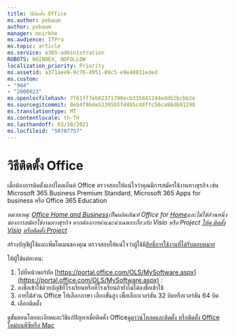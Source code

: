 ```yaml
---
title: วิธีติดตั้ง Office
ms.author: pebaum
author: pebaum
manager: mnirkhe
ms.audience: ITPro
ms.topic: article
ms.service: o365-administration
ROBOTS: NOINDEX, NOFOLLOW
localization_priority: Priority
ms.assetid: a371aee9-9c76-4951-89c5-e9e48811eded
ms.custom:
- "904"
- "2000023"
ms.openlocfilehash: 7f61ff7eb02371790ecb335841244eddb2bcbb2e
ms.sourcegitcommit: 0eb4f9bde53395b5fd4b5cd4ffc56ca96db91298
ms.translationtype: MT
ms.contentlocale: th-TH
ms.lasthandoff: 03/10/2021
ms.locfileid: "50707757"
---
```

# <a name="how-to-install-office"></a>วิธีติดตั้ง Office

เมื่อต้องการติดตั้งแอปไคลเอ็นต์ Office ตรวจสอบให้แน่ใจว่าคุณมีการสมัครใช้งานทางธุรกิจ เช่น Microsoft 365 Business Premium Standard, Microsoft 365 Apps for business หรือ Office 365 Education
  
*หมายเหตุ: [Office Home and Business](https://support.microsoft.com/office/office-for-home-and-office-for-business-plans-28cbc8cf-1332-4f04-9123-9b660abb629e)เป็นผลิตภัณฑ์ Office for [Home](https://support.office.com/article/28cbc8cf-1332-4f04-9123-9b660abb629e?wt.mc_id=Alchemy_ClientDIA)และไม่ใช่ส่วนหนึ่งของการสมัครใช้งานทางธุรกิจ หากต้องการคําแนะนําเฉพาะเกี่ยวกับ Visio หรือ Project [ให้ดู ติดตั้ง Visio](https://support.office.com/article/f98f21e3-aa02-4827-9167-ddab5b025710) [หรือติดตั้ง Project](https://support.office.com/article/7059249b-d9fe-4d61-ab96-5c5bf435f281)*

สร้างบัญชีผู้ใช้และเพิ่มโดเมนของคุณ ตรวจสอบให้แน่ใจว่าผู้ใช้มี[สิทธิ์การใช้งานที่ได้รับมอบหมาย](https://docs.microsoft.com/microsoft-365/admin/add-users/add-users)

ให้ผู้ใช้แต่ละคน:

1. ไปที่หน้าพอร์ทัล [https://portal.office.com/OLS/MySoftware.aspx](https://portal.office.com/OLS/MySoftware.aspx) :
2. ลงชื่อเข้าใช้ด้วยบัญชีที่โรงเรียนหรือที่โรงเรียนถ้ายังไม่ได้ลงชื่อเข้าใช้
3. ภายใต้ส่วน Office ให้เลือกภาษา เลือกขั้นสูง เพื่อเลือกเวอร์ชัน 32 บิตหรือเวอร์ชัน 64 บิต
4. เลือกติดตั้ง

ดูขั้นตอนโดยละเอียดและวิธีแก้ปัญหาเมื่อติดตั้ง Office[ดูดาวน์โหลดและติดตั้ง หรือติดตั้ง Office ใหม่บนพีซีหรือ Mac](https://support.office.com/article/4414eaaf-0478-48be-9c42-23adc4716658?wt.mc_id=Alchemy_ClientDIA)
